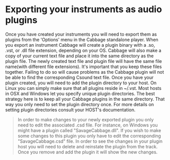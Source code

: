 # Exporting your instruments as audio plugins
Once you have created your instruments you will need to export them as plugins from the 'Options' menu in the Cabbage standalone player. When you export an instrument Cabbage will create a plugin binary with a .so, .vst, or .dll file extension, depending on your OS. Cabbage will also make a copy of your current text file and place it into the same directory as the plugin file. The newly created text file and plugin file will have the same file name(with different file extensions). It's important that you keep these files together. Failing to do so will cause problems as the Cabbage plugin will not be able to find the corresponding Csound text file. Once you have your plugin created, you will need to add the plugin directory to your host. On Linux you can simply make sure that all plugins reside in ~/.vst. Most hosts in OSX and Windows let you specify unique plugin directories. The best strategy here is to keep all your Cabbage plugins in the same directory. That way you only need to set the plugin directory once. For more details on setting plugin directories consult your HOST's documentation. 

>In order to make changes to your newly exported plugin you only need to edit the associated .csd file. For instance, on Windows you might have a plugin called "SavageCabbage.dll". If you wish to make some changes to this plugin you only have to edit the corresponding "SavageCabbage.csd" file. In order to see the changes in your plugin host you will need to delete and reinstate the plugin from the track. Once you remove and add the plugin it will show the new changes. 